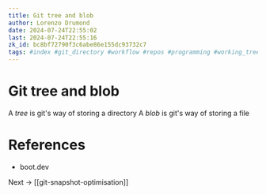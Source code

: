 ```yaml
---
title: Git tree and blob
author: Lorenzo Drumond
date: 2024-07-24T22:55:02
last: 2024-07-24T22:55:16
zk_id: bc8bf72790f3c6abe86e155dc93732c7
tags: #index #git_directory #workflow #repos #programming #working_tree #computer_science #github #logs #stage #git #states #plumbing #repository #history #commit #primeagen
---
```



# Git tree and blob

A _tree_ is git's way of storing a directory
A _blob_ is git's way of storing a file

# References

- boot.dev

Next -> [[git-snapshot-optimisation]]
